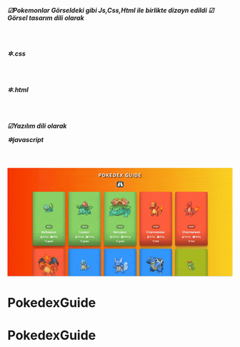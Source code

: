 
<br>
 <br>
 <h5>  ☑Pokemonlar Görseldeki gibi Js,Css,Html ile birlikte dizayn edildi
☑ Görsel tasarım dili olarak<h5> <br>
<h5> ✲.css<h5> <br>
<h5> ✲.html<h5> <br>


<h5> ☑Yazılım dili olarak<br>

✲javascript 
</h5> <br>

![alt text](pokemons-guide-ezgif.com-optimize.gif)

# PokedexGuide
# PokedexGuide
